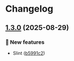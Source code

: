 # Changelog

## [1.3.0](https://github.com/zincognity/astro-github-activity/compare/1.2.1...1.3.0) (2025-08-29)


### 🎉 New features

* Slint ([b5991c2](https://github.com/zincognity/astro-github-activity/commit/b5991c23beb5078840165574333c13210055415e))
